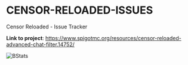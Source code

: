 # CENSOR-RELOADED-ISSUES
Censor Reloaded - Issue Tracker

**Link to project**: https://www.spigotmc.org/resources/censor-reloaded-advanced-chat-filter.14752/

![BStats](https://bstats.org/signatures/bukkit/CensorReloaded.svg)
